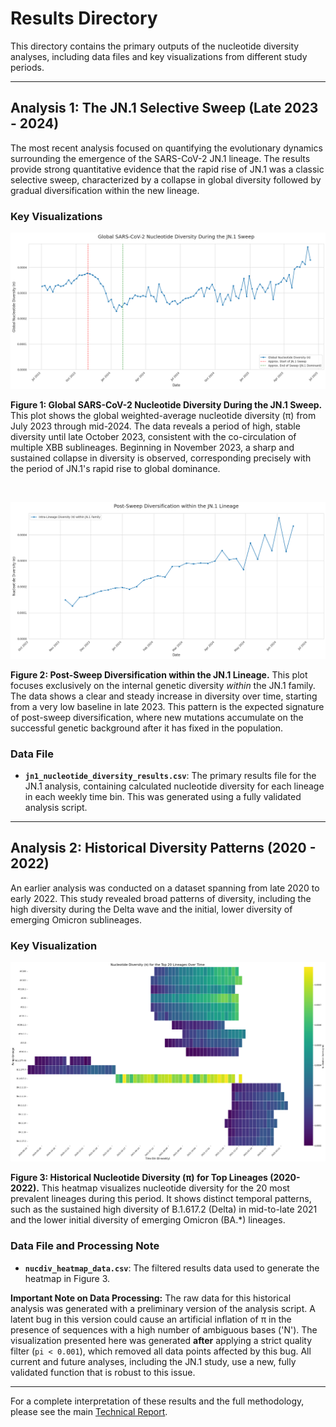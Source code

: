 # Results Directory

This directory contains the primary outputs of the nucleotide diversity analyses, including data files and key visualizations from different study periods.

---

## **Analysis 1: The JN.1 Selective Sweep (Late 2023 - 2024)**

The most recent analysis focused on quantifying the evolutionary dynamics surrounding the emergence of the SARS-CoV-2 JN.1 lineage. The results provide strong quantitative evidence that the rapid rise of JN.1 was a classic selective sweep, characterized by a collapse in global diversity followed by gradual diversification within the new lineage.

### Key Visualizations

![Figure 1: Global Nucleotide Diversity During the JN.1 Sweep](./global_sweep.png)

**Figure 1: Global SARS-CoV-2 Nucleotide Diversity During the JN.1 Sweep.** This plot shows the global weighted-average nucleotide diversity (π) from July 2023 through mid-2024. The data reveals a period of high, stable diversity until late October 2023, consistent with the co-circulation of multiple XBB sublineages. Beginning in November 2023, a sharp and sustained collapse in diversity is observed, corresponding precisely with the period of JN.1's rapid rise to global dominance.

<br>

![Figure 2: Post-Sweep Diversification within the JN.1 Lineage](./intra_lineage_diversification.png)

**Figure 2: Post-Sweep Diversification within the JN.1 Lineage.** This plot focuses exclusively on the internal genetic diversity *within* the JN.1 family. The data shows a clear and steady increase in diversity over time, starting from a very low baseline in late 2023. This pattern is the expected signature of post-sweep diversification, where new mutations accumulate on the successful genetic background after it has fixed in the population.

### Data File

*   **`jn1_nucleotide_diversity_results.csv`**: The primary results file for the JN.1 analysis, containing calculated nucleotide diversity for each lineage in each weekly time bin. This was generated using a fully validated analysis script.

---

## **Analysis 2: Historical Diversity Patterns (2020 - 2022)**

An earlier analysis was conducted on a dataset spanning from late 2020 to early 2022. This study revealed broad patterns of diversity, including the high diversity during the Delta wave and the initial, lower diversity of emerging Omicron sublineages.

### Key Visualization

![Figure 3: Historical Nucleotide Diversity Heatmap](./heatmap_nucdiv.png)

**Figure 3: Historical Nucleotide Diversity (π) for Top Lineages (2020-2022).** This heatmap visualizes nucleotide diversity for the 20 most prevalent lineages during this period. It shows distinct temporal patterns, such as the sustained high diversity of B.1.617.2 (Delta) in mid-to-late 2021 and the lower initial diversity of emerging Omicron (BA.*) lineages.

### Data File and Processing Note

*   **`nucdiv_heatmap_data.csv`**: The filtered results data used to generate the heatmap in Figure 3.

**Important Note on Data Processing:** The raw data for this historical analysis was generated with a preliminary version of the analysis script. A latent bug in this version could cause an artificial inflation of π in the presence of sequences with a high number of ambiguous bases ('N'). The visualization presented here was generated **after** applying a strict quality filter (`pi < 0.001`), which removed all data points affected by this bug. All current and future analyses, including the JN.1 study, use a new, fully validated function that is robust to this issue.

---

For a complete interpretation of these results and the full methodology, please see the main [Technical Report](../reports/technical_report.md).
